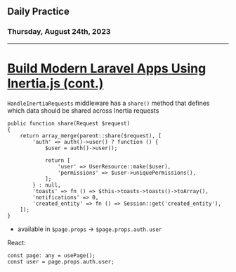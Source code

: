 ## Daily Practice
### Thursday, August 24th, 2023
---


# [Build Modern Laravel Apps Using Inertia.js (cont.)](https://laracasts.com/series/build-modern-laravel-apps-using-inertia-js) 


`HandleInertiaRequests` middleware has a `share()` method that defines which data should be shared across Inertia requests
```
public function share(Request $request)
{
    return array_merge(parent::share($request), [
        'auth' => auth()->user() ? function () {
            $user = auth()->user();

            return [
                'user' => UserResource::make($user),
                'permissions' => $user->uniquePermissions(),
            ];
        } : null,
        'toasts' => fn () => $this->toasts->toasts()->toArray(),
        'notifications' => 0,
        'created_entity' => fn () => Session::get('created_entity'),
    ]);
}
```
- available in `$page.props` -> `$page.props.auth.user`  

React:
```
const page: any = usePage();
const user = page.props.auth.user;
```